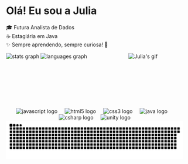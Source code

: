 <h1 align="left">Olá! Eu sou a Julia</h1>
🎓 Futura Analista de Dados<br>
☕ Estagiária em Java<br>
✨ Sempre aprendendo, sempre curiosa! 🌟<br>
<p></p>
<p></p>

<div align="left" style="position: relative;">
  
  <div style="float: left; margin-right: 20px;">
    <img src="https://github-readme-stats.vercel.app/api?username=Julia61&hide_title=false&hide_rank=false&show_icons=true&include_all_commits=true&count_private=true&disable_animations=false&theme=dracula&locale=en&hide_border=false&order=1" height="150" alt="stats graph" />
    <img src="https://github-readme-stats.vercel.app/api/top-langs?username=Julia61&locale=en&hide_title=false&layout=compact&card_width=320&langs_count=5&theme=dracula&hide_border=false&order=2" height="150" alt="languages graph" />

  

  
  
  <img src="https://i.picasion.com/pic92/14bbb0a463aa279b49744f5261b2b72c.gif" width="150" height="150" alt="Julia's gif" style="float: right; margin-left: 20px;" />



<div align="center" style="clear: both; margin-top: 20px;">
  <img src="https://cdn.jsdelivr.net/gh/devicons/devicon/icons/javascript/javascript-original.svg" height="40" alt="javascript logo" />
  <img width="12" />
  <img src="https://cdn.jsdelivr.net/gh/devicons/devicon/icons/html5/html5-original.svg" height="40" alt="html5 logo" />
  <img width="12" />
  <img src="https://cdn.jsdelivr.net/gh/devicons/devicon/icons/css3/css3-original.svg" height="40" alt="css3 logo" />
  <img width="12" />
  <img src="https://cdn.jsdelivr.net/gh/devicons/devicon/icons/java/java-original.svg" height="40" alt="java logo" />
  <img width="12" />
  <img src="https://cdn.jsdelivr.net/gh/devicons/devicon/icons/csharp/csharp-original.svg" height="40" alt="csharp logo" />
  <img width="12" />
  <img src="https://cdn.jsdelivr.net/gh/devicons/devicon/icons/unity/unity-original.svg" height="40" alt="unity logo" />
</div>

<!-- Animação de Snake -->
<picture align="left">
  <source media="(prefers-color-scheme: dark)" srcset="https://raw.githubusercontent.com/Julia61/Julia61/output/github-contribution-grid-snake-dark.svg">
  <source media="(prefers-color-scheme: light)" srcset="https://raw.githubusercontent.com/Julia61/Julia61/output/github-contribution-grid-snake-dark.svg">
  <img align="center" alt="github contribution grid snake animation" src="https://raw.githubusercontent.com/Julia61/Julia61/output/github-contribution-grid-snake.svg">
</picture>
